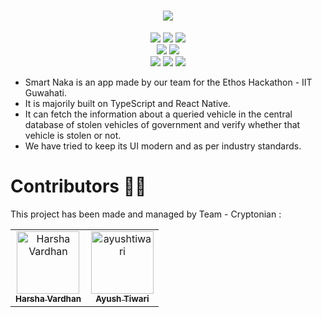 <H1 align="center"><IMG SRC="https://capsule-render.vercel.app/api?type=rect&color=gradient&height=100&section=footer&text=Smart+Naka+by+Team+Cryptonian&fontSize=50"></H1>
<p align="center">
  <img src="http://ForTheBadge.com/images/badges/built-with-love.svg">
  <img src="http://ForTheBadge.com/images/badges/built-by-developers.svg"> 
  <img src="http://ForTheBadge.com/images/badges/built-with-swag.svg">
  <br>
  <img src="https://img.shields.io/badge/Made%20By-Team%20Cryptonian-red?style=for-the-badge&logo=appveyor">
  <img src="https://img.shields.io/badge/Ethos-IIT%20Guwahati-green?style=for-the-badge&logo=appveyor">
  <br>
  <img src="https://img.shields.io/badge/React_Native-20232A?style=for-the-badge&logo=react&logoColor=61DAFB">
  <img src="https://img.shields.io/badge/Figma-F24E1E?style=for-the-badge&logo=figma&logoColor=white">
  <img src="https://img.shields.io/badge/TypeScript-007ACC?style=for-the-badge&logo=typescript&logoColor=white">
</p>
<ul>
<li>Smart Naka is an app made by our team for the Ethos Hackathon - IIT Guwahati.</li>
<li>It is majorily built on TypeScript and React Native.</li>
<li>It can fetch the information about a queried vehicle in the central database of stolen vehicles of government and verify whether that vehicle is stolen or not.</li>
<li>We have tried to keep its UI modern and as per industry standards.</li>
</ul>

# Contributors 💪😎 
This project has been made and managed by Team - Cryptonian :

<table>
  <tr>
    <td align="center">
      <a href="https://github.com/PGautam27">
        <img src="https://avatars.githubusercontent.com/u/99532371?v=4" width="100;" alt="Harsha Vardhan"/>
        <br/>
        <sub><b>Harsha Vardhan</b></sub>
      </a>
    </td>
    <td align="center">
      <a href="https://github.com/ayushtiwari110">
        <img src="https://avatars.githubusercontent.com/u/84335414?v=4" width="100;" alt="ayushtiwari"/>
        <br/>
        <sub><b>Ayush Tiwari</b></sub>
      </a>
    </td>
  </tr>
</table>
